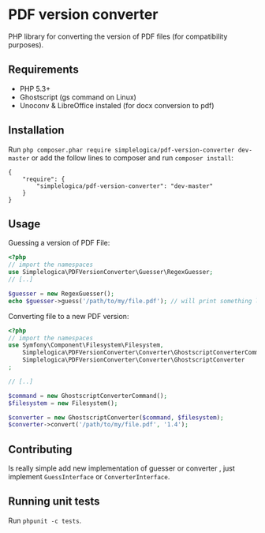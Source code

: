# PDF version converter 
PHP library for converting the version of PDF files (for compatibility purposes).

## Requirements

- PHP 5.3+
- Ghostscript (gs command on Linux)
- Unoconv & LibreOffice instaled (for docx conversion to pdf)

## Installation

Run `php composer.phar require simplelogica/pdf-version-converter dev-master` or add the follow lines to composer and run `composer install`:

```
{
    "require": {
        "simplelogica/pdf-version-converter": "dev-master"
    }
}
```

## Usage

Guessing a version of PDF File:

```php
<?php
// import the namespaces
use Simplelogica\PDFVersionConverter\Guesser\RegexGuesser;
// [..]

$guesser = new RegexGuesser();
echo $guesser->guess('/path/to/my/file.pdf'); // will print something like '1.4'
```

Converting file to a new PDF version:

```php
<?php
// import the namespaces
use Symfony\Component\Filesystem\Filesystem,
    Simplelogica\PDFVersionConverter\Converter\GhostscriptConverterCommand,
    Simplelogica\PDFVersionConverter\Converter\GhostscriptConverter
;

// [..]

$command = new GhostscriptConverterCommand();
$filesystem = new Filesystem();

$converter = new GhostscriptConverter($command, $filesystem);
$converter->convert('/path/to/my/file.pdf', '1.4');
```

## Contributing

Is really simple add new implementation of guesser or converter , just implement `GuessInterface` or `ConverterInterface`.

## Running unit tests

Run `phpunit -c tests`.

